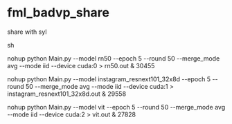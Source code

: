 # fml_badvp_share
share with syl

sh

nohup python Main.py --model rn50 --epoch 5 --round 50 --merge_mode avg --mode iid --device cuda:0  > rn50.out &
30455


nohup python Main.py --model instagram_resnext101_32x8d --epoch 5 --round 50 --merge_mode avg --mode iid --device cuda:1  > instagram_resnext101_32x8d.out &
29558


nohup python Main.py --model vit --epoch 5 --round 50 --merge_mode avg --mode iid --device cuda:2  > vit.out &
27828
